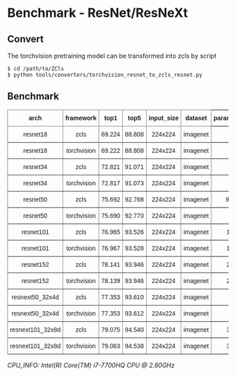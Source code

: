 
# Benchmark - ResNet/ResNeXt

## Convert

The torchvision pretraining model can be transformed into zcls by script

```
$ cd /path/to/ZCls
$ python tools/converters/torchvision_resnet_to_zcls_resnet.py
```

## Benchmark

<style type="text/css">
.tg  {border-collapse:collapse;border-spacing:0;}
.tg td{border-color:black;border-style:solid;border-width:1px;font-family:Arial, sans-serif;font-size:14px;
  overflow:hidden;padding:10px 5px;word-break:normal;}
.tg th{border-color:black;border-style:solid;border-width:1px;font-family:Arial, sans-serif;font-size:14px;
  font-weight:normal;overflow:hidden;padding:10px 5px;word-break:normal;}
.tg .tg-9wq8{border-color:inherit;text-align:center;vertical-align:middle}
.tg .tg-baqh{text-align:center;vertical-align:top}
.tg .tg-c3ow{border-color:inherit;text-align:center;vertical-align:top}
.tg .tg-uzvj{border-color:inherit;font-weight:bold;text-align:center;vertical-align:middle}
.tg .tg-7btt{border-color:inherit;font-weight:bold;text-align:center;vertical-align:top}
.tg .tg-amwm{font-weight:bold;text-align:center;vertical-align:top}
</style>
<table class="tg">
<thead>
  <tr>
    <th class="tg-uzvj">arch</th>
    <th class="tg-uzvj">framework</th>
    <th class="tg-uzvj">top1</th>
    <th class="tg-uzvj">top5</th>
    <th class="tg-7btt">input_size</th>
    <th class="tg-7btt">dataset</th>
    <th class="tg-amwm">params_size/MB<br></th>
    <th class="tg-amwm">gflops<br></th>
    <th class="tg-amwm">cpu_infer/s</th>
  </tr>
</thead>
<tbody>
  <tr>
    <td class="tg-9wq8">resnet18</td>
    <td class="tg-9wq8">zcls</td>
    <td class="tg-9wq8">69.224</td>
    <td class="tg-9wq8">88.808</td>
    <td class="tg-c3ow">224x224</td>
    <td class="tg-c3ow">imagenet</td>
    <td class="tg-baqh">44.592</td>
    <td class="tg-baqh">3.638</td>
    <td class="tg-baqh">0.030</td>
  </tr>
  <tr>
    <td class="tg-9wq8">resnet18</td>
    <td class="tg-9wq8">torchvision</td>
    <td class="tg-9wq8">69.222</td>
    <td class="tg-9wq8">88.808</td>
    <td class="tg-c3ow">224x224</td>
    <td class="tg-c3ow">imagenet</td>
    <td class="tg-baqh">44.592</td>
    <td class="tg-baqh">3.638</td>
    <td class="tg-baqh">0.032</td>
  </tr>
  <tr>
    <td class="tg-9wq8">resnet34</td>
    <td class="tg-9wq8">zcls</td>
    <td class="tg-9wq8">72.821</td>
    <td class="tg-9wq8">91.071</td>
    <td class="tg-c3ow">224x224</td>
    <td class="tg-c3ow">imagenet</td>
    <td class="tg-baqh">83.152</td>
    <td class="tg-baqh">7.343</td>
    <td class="tg-baqh">0.060</td>
  </tr>
  <tr>
    <td class="tg-9wq8">resnet34</td>
    <td class="tg-9wq8">torchvision</td>
    <td class="tg-9wq8">72.817</td>
    <td class="tg-9wq8">91.073</td>
    <td class="tg-c3ow">224x224</td>
    <td class="tg-c3ow">imagenet</td>
    <td class="tg-baqh">83.152</td>
    <td class="tg-baqh">7.343</td>
    <td class="tg-baqh">0.055</td>
  </tr>
  <tr>
    <td class="tg-9wq8">resnet50</td>
    <td class="tg-9wq8">zcls</td>
    <td class="tg-9wq8">75.692</td>
    <td class="tg-9wq8">92.768</td>
    <td class="tg-c3ow">224x224</td>
    <td class="tg-c3ow">imagenet</td>
    <td class="tg-baqh">97.492M</td>
    <td class="tg-baqh">8.223</td>
    <td class="tg-baqh">0.082</td>
  </tr>
  <tr>
    <td class="tg-9wq8">resnet50</td>
    <td class="tg-9wq8">torchvision</td>
    <td class="tg-9wq8">75.690</td>
    <td class="tg-9wq8">92.770</td>
    <td class="tg-c3ow">224x224</td>
    <td class="tg-c3ow">imagenet</td>
    <td class="tg-baqh">97.492</td>
    <td class="tg-baqh">8.223</td>
    <td class="tg-baqh">0.078</td>
  </tr>
  <tr>
    <td class="tg-9wq8">resnet101</td>
    <td class="tg-9wq8">zcls</td>
    <td class="tg-9wq8">76.965</td>
    <td class="tg-9wq8">93.526</td>
    <td class="tg-c3ow">224x224</td>
    <td class="tg-c3ow">imagenet</td>
    <td class="tg-baqh">169.942</td>
    <td class="tg-baqh">15.668</td>
    <td class="tg-baqh">0.145</td>
  </tr>
  <tr>
    <td class="tg-9wq8">resnet101</td>
    <td class="tg-9wq8">torchvision</td>
    <td class="tg-9wq8">76.967</td>
    <td class="tg-9wq8">93.528</td>
    <td class="tg-c3ow">224x224</td>
    <td class="tg-c3ow">imagenet</td>
    <td class="tg-baqh">169.942</td>
    <td class="tg-baqh">15.668</td>
    <td class="tg-baqh">0.144</td>
  </tr>
  <tr>
    <td class="tg-9wq8">resnet152</td>
    <td class="tg-9wq8">zcls</td>
    <td class="tg-9wq8">78.141</td>
    <td class="tg-9wq8">93.946</td>
    <td class="tg-c3ow">224x224</td>
    <td class="tg-c3ow">imagenet</td>
    <td class="tg-baqh">229.617</td>
    <td class="tg-baqh">23.118</td>
    <td class="tg-baqh">0.208</td>
  </tr>
  <tr>
    <td class="tg-9wq8">resnet152</td>
    <td class="tg-9wq8">torchvision</td>
    <td class="tg-9wq8">78.139</td>
    <td class="tg-9wq8">93.946</td>
    <td class="tg-c3ow">224x224</td>
    <td class="tg-c3ow">imagenet</td>
    <td class="tg-baqh">229.617</td>
    <td class="tg-baqh">23.118</td>
    <td class="tg-baqh">0.210</td>
  </tr>
  <tr>
    <td class="tg-9wq8">resnext50_32x4d</td>
    <td class="tg-9wq8">zcls</td>
    <td class="tg-9wq8">77.353</td>
    <td class="tg-9wq8">93.610</td>
    <td class="tg-c3ow">224x224</td>
    <td class="tg-c3ow">imagenet</td>
    <td class="tg-baqh">95.478</td>
    <td class="tg-baqh">8.519</td>
    <td class="tg-baqh">0.106</td>
  </tr>
  <tr>
    <td class="tg-9wq8">resnext50_32x4d</td>
    <td class="tg-9wq8">torchvision</td>
    <td class="tg-9wq8">77.353</td>
    <td class="tg-9wq8">93.612</td>
    <td class="tg-c3ow">224x224</td>
    <td class="tg-c3ow">imagenet</td>
    <td class="tg-baqh">95.478</td>
    <td class="tg-baqh">8.519</td>
    <td class="tg-baqh">0.103</td>
  </tr>
  <tr>
    <td class="tg-9wq8">resnext101_32x8d</td>
    <td class="tg-9wq8">zcls</td>
    <td class="tg-9wq8">79.075</td>
    <td class="tg-9wq8">94.540</td>
    <td class="tg-c3ow">224x224</td>
    <td class="tg-c3ow">imagenet</td>
    <td class="tg-baqh">338.712</td>
    <td class="tg-baqh">32.953</td>
    <td class="tg-baqh">0.311</td>
  </tr>
  <tr>
    <td class="tg-9wq8">resnext101_32x8d</td>
    <td class="tg-9wq8">torchvision</td>
    <td class="tg-9wq8">79.063</td>
    <td class="tg-9wq8">94.538</td>
    <td class="tg-c3ow">224x224</td>
    <td class="tg-c3ow">imagenet</td>
    <td class="tg-baqh">338.712</td>
    <td class="tg-baqh">32.953</td>
    <td class="tg-baqh">0.298</td>
  </tr>
</tbody>
</table>

*CPU_INFO: Intel(R) Core(TM) i7-7700HQ CPU @ 2.80GHz*